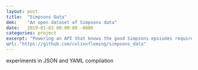 ```yaml
---
layout: post
title:  "Simpsons Data"
dek:    "An open dataset of Simpsons data"
date:   2019-01-03 00:00:00 -0000
categories: project
excerpt: "Powering an API that knows the good Simpsons epsiodes requires cataloging the good Simpsons episodes."
url: "https://github.com/colinxfleming/simpsons_data"
---
```


experiments in JSON and YAML compilation
